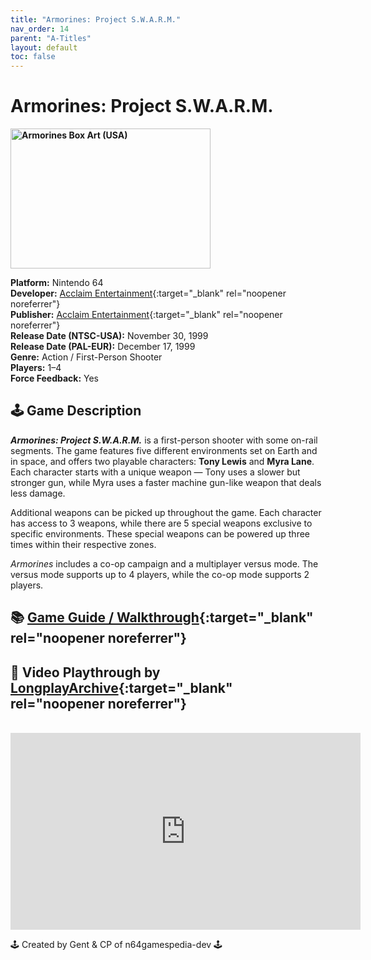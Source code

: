 ```yaml
---
title: "Armorines: Project S.W.A.R.M."
nav_order: 14
parent: "A-Titles"
layout: default
toc: false
---
```


# Armorines: Project S.W.A.R.M.

<b>
<img src="https://raw.githubusercontent.com/TheGent/n64gamespedia/main/media/us/armorines-project-swarm.png" alt="Armorines Box Art (USA)" style="object-fit:cover;width:320px;height:224px"/>
</b>

**Platform:** Nintendo 64  
**Developer:** [Acclaim Entertainment](https://en.wikipedia.org/wiki/Acclaim_Entertainment){:target="_blank" rel="noopener noreferrer"}  
**Publisher:** [Acclaim Entertainment](https://en.wikipedia.org/wiki/Acclaim_Entertainment){:target="_blank" rel="noopener noreferrer"}  
**Release Date (NTSC-USA):** November 30, 1999  
**Release Date (PAL-EUR):** December 17, 1999  
**Genre:** Action / First-Person Shooter  
**Players:** 1–4  
**Force Feedback:** Yes  

## 🕹️ Game Description  
<em><strong>Armorines: Project S.W.A.R.M.</strong></em> is a first-person shooter with some on-rail segments. The game features five different environments set on Earth and in space, and offers two playable characters: <strong>Tony Lewis</strong> and <strong>Myra Lane</strong>. Each character starts with a unique weapon — Tony uses a slower but stronger gun, while Myra uses a faster machine gun-like weapon that deals less damage.

Additional weapons can be picked up throughout the game. Each character has access to 3 weapons, while there are 5 special weapons exclusive to specific environments. These special weapons can be powered up three times within their respective zones.

<em>Armorines</em> includes a co-op campaign and a multiplayer versus mode. The versus mode supports up to 4 players, while the co-op mode supports 2 players.

## 📚 [Game Guide / Walkthrough](https://gamefaqs.gamespot.com/n64/196641-armorines-project-swarm/faqs/11104){:target="_blank" rel="noopener noreferrer"}

## 🎥 Video Playthrough by [LongplayArchive](https://www.youtube.com/channel/UCM8XzXipyTsylZ_WsGKmdKQ){:target="_blank" rel="noopener noreferrer"}  
<br />
<iframe width="560" height="315" src="https://www.youtube.com/embed/WX15FcApoqo" title="Armorines – Full Playthrough by LongplayArchive" frameborder="0" allowfullscreen></iframe>

🕹️ Created by Gent & CP of n64gamespedia-dev 🕹️

<!-- Vault Format: n64gamespedia-dev -->
<!-- Protocol Source: _vault-specs/format-protocol.md -->
